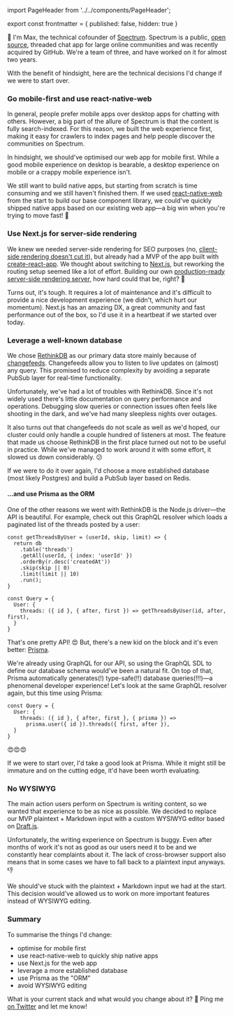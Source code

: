 import PageHeader from '../../components/PageHeader';

<PageHeader title="CTO Regrets: What I'd Do Differently" />

export const frontmatter = {
  published: false,
  hidden: true
}

👋 I'm Max, the technical cofounder of [Spectrum](https://spectrum.chat). Spectrum is a public, [open source](https://github.com/withspectrum/spectrum), threaded chat app for large online communities and was recently acquired by GitHub. We're a team of three, and have worked on it for almost two years.

With the benefit of hindsight, here are the technical decisions I'd change if we were to start over.

### Go mobile-first and use react-native-web

In general, people prefer mobile apps over desktop apps for chatting with others. However, a big part of the allure of Spectrum is that the content is fully search-indexed. For this reason, we built the web experience first, making it easy for crawlers to index pages and help people discover the communities on Spectrum.

In hindsight, we should've optimised our web app for mobile first. While a good mobile experience on desktop is bearable, a desktop experience on mobile or a crappy mobile experience isn't.

We still want to build native apps, but starting from scratch is time consuming and we still haven't finished them. If we used [react-native-web](https://github.com/necolas/react-native-web) from the start to build our base component library, we could've quickly shipped native apps based on our existing web app—a big win when you're trying to move fast! 💯

### Use Next.js for server-side rendering

We knew we needed server-side rendering for SEO purposes (no, [client-side rendering doesn't cut it](https://twitter.com/mxstbr/status/985188986414161921)), but already had a MVP of the app built with [create-react-app](https://github.com/facebook/create-react-app). We thought about switching to [Next.js](https://nextjs.org), but reworking the routing setup seemed like a lot of effort. Building our own [production-ready server-side rendering server](https://github.com/withspectrum/spectrum/tree/alpha/hyperion), how hard could that be, right? 🤔

Turns out, it's tough. It requires a lot of maintenance and it's difficult to provide a nice development experience (we didn't, which hurt our momentum). Next.js has an amazing DX, a great community and fast performance out of the box, so I'd use it in a heartbeat if we started over today.

### Leverage a well-known database

We chose [RethinkDB](https://www.rethinkdb.com) as our primary data store mainly because of [changefeeds](https://rethinkdb.com/docs/changefeeds/javascript/). Changefeeds allow you to listen to live updates on (almost) any query. This promised to reduce complexity by avoiding a separate PubSub layer for real-time functionality.

Unfortunately, we've had a lot of troubles with RethinkDB. Since it's not widely used there's little documentation on query performance and operations. Debugging slow queries or connection issues often feels like shooting in the dark, and we've had many sleepless nights over outages.

It also turns out that changefeeds do not scale as well as we'd hoped, our cluster could only handle a couple hundred of listeners at most. The feature that made us choose RethinkDB in the first place turned out not to be useful in practice. While we've managed to work around it with some effort, it slowed us down considerably. 😕

If we were to do it over again, I'd choose a more established database (most likely Postgres) and build a PubSub layer based on Redis.

#### ...and use Prisma as the ORM

One of the other reasons we went with RethinkDB is the Node.js driver—the API is beautiful. For example, check out this GraphQL resolver which loads a paginated list of the threads posted by a user:

```JS
const getThreadsByUser = (userId, skip, limit) => {
  return db
    .table('threads')
    .getAll(userId, { index: 'userId' })
    .orderBy(r.desc('createdAt'))
    .skip(skip || 0)
    .limit(limit || 10)
    .run();
}

const Query = {
  User: {
    threads: ({ id }, { after, first }) => getThreadsByUser(id, after, first),
  }
}
```

That's one pretty API! 😍 But, there's a new kid on the block and it's even better: [Prisma](https://prisma.io).

We're already using GraphQL for our API, so using the GraphQL SDL to define our database schema would've been a natural fit. On top of that, Prisma automatically generates(!) type-safe(!!) database queries(!!!)—a phenomenal developer experience! Let's look at the same GraphQL resolver again, but this time using Prisma:

```JS
const Query = {
  User: {
    threads: ({ id }, { after, first }, { prisma }) => 
      prisma.user({ id }).threads({ first, after }),
  }
}
```

😍😍😍

If we were to start over, I'd take a good look at Prisma. While it might still be immature and on the cutting edge, it'd have been worth evaluating.

### No WYSIWYG

The main action users perform on Spectrum is writing content, so we wanted that experience to be as nice as possible. We decided to replace our MVP plaintext + Markdown input with a custom WYSIWYG editor based on [Draft.js](https://draft-js.org).

Unfortunately, the writing experience on Spectrum is buggy. Even after months of work it's not as good as our users need it to be and we constantly hear complaints about it. The lack of cross-browser support also means that in some cases we have to fall back to a plaintext input anyways. 👎

We should've stuck with the plaintext + Markdown input we had at the start. This decision would've allowed us to work on more important features instead of WYSIWYG editing.

### Summary

To summarise the things I'd change:

- optimise for mobile first
- use react-native-web to quickly ship native apps
- use Next.js for the web app
- leverage a more established database
- use Prisma as the "ORM"
- avoid WYSIWYG editing

What is your current stack and what would you change about it? 🧐 Ping me [on Twitter](https://twitter.com/mxstbr) and let me know!
